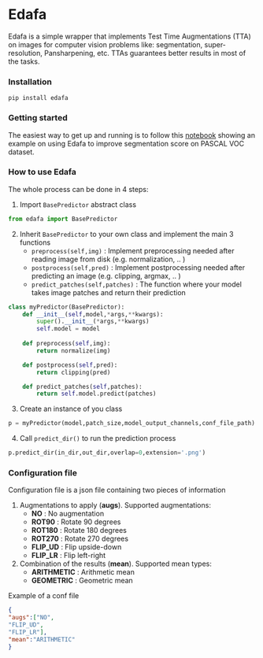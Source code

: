 
# Edafa

Edafa is a simple wrapper that implements Test Time Augmentations (TTA) on images for computer vision problems like: segmentation, super-resolution, Pansharpening, etc. TTAs guarantees better results in most of the tasks.

### Installation
```
pip install edafa
```

### Getting started
The easiest way to get up and running is to follow this [notebook](https://github.com/andrewekhalel/tta_predictor/blob/master/examples/pascal_voc.ipynb) showing an example on using Edafa to improve segmentation score on PASCAL VOC dataset.

### How to use Edafa
The whole process can be done in 4 steps:
1.  Import `BasePredictor` abstract class 
```python
from edafa import BasePredictor
```
2. Inherit `BasePredictor` to your own class and implement the main 3 functions 
	* `preprocess(self,img)` :  Implement preprocessing needed after reading image from disk (e.g. normalization, .. )
	* `postprocess(self,pred)` :  Implement postprocessing needed after predicting an image (e.g. clipping, argmax, .. )
	* `predict_patches(self,patches)` :  The function where your model takes image patches and return their prediction

```python
class myPredictor(BasePredictor):
    def __init__(self,model,*args,**kwargs):
        super().__init__(*args,**kwargs)
        self.model = model
        
    def preprocess(self,img):
        return normalize(img)

    def postprocess(self,pred):
        return clipping(pred)

    def predict_patches(self,patches):
        return self.model.predict(patches)
```
3. Create an instance of you class
```python
p = myPredictor(model,patch_size,model_output_channels,conf_file_path)
```
4.  Call `predict_dir()` to run the prediction process 
``` python
p.predict_dir(in_dir,out_dir,overlap=0,extension='.png')
```
### Configuration file
Configuration file is a json file containing two pieces of information
1. Augmentations to apply (**augs**). Supported augmentations:
	* **NO** : No augmentation
	* **ROT90** : Rotate 90 degrees
	* **ROT180** : Rotate 180 degrees
	* **ROT270** : Rotate 270 degrees
	* **FLIP_UD** : Flip upside-down
	* **FLIP_LR** : Flip left-right
2. Combination of the results (**mean**). Supported mean types:
	* **ARITHMETIC** : Arithmetic mean
	* **GEOMETRIC** : Geometric mean

Example of a conf file
```json
{
"augs":["NO",
"FLIP_UD",
"FLIP_LR"],
"mean":"ARITHMETIC"
}
```
